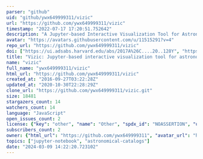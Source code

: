 ```yaml
---
parser: "github"
uid: "github/ywx649999311/vizic"
url: "https://github.com/ywx649999311/vizic"
timestamp: "2022-07-17 17:20:51.752642"
description: "A Jupyter-based Interactive Visualization Tool for Astronomical Catalogs"
avatar: "https://avatars.githubusercontent.com/u/11515291?v=4"
repo_url: "https://github.com/ywx649999311/vizic"
doi: ["https://ui.adsabs.harvard.edu/abs/2017A%26C....20..128Y", "https://ui.adsabs.harvard.edu/abs/2017ascl.soft01002Y/abstract"]
title: "Vizic: Jupyter-based interactive visualization tool for astronomical catalogs"
name: "vizic"
full_name: "ywx649999311/vizic"
html_url: "https://github.com/ywx649999311/vizic"
created_at: "2016-09-27T03:22:28Z"
updated_at: "2020-10-30T22:28:29Z"
clone_url: "https://github.com/ywx649999311/vizic.git"
size: 18481
stargazers_count: 14
watchers_count: 14
language: "JavaScript"
open_issues_count: 2
license: {"key": "other", "name": "Other", "spdx_id": "NOASSERTION", "url": null, "node_id": "MDc6TGljZW5zZTA="}
subscribers_count: 2
owner: {"html_url": "https://github.com/ywx649999311", "avatar_url": "https://avatars.githubusercontent.com/u/11515291?v=4", "login": "ywx649999311", "type": "User"}
topics: ["jupyter-notebook", "astronomical-catalogs"]
date: "2024-03-09 14:22:20.723102"
---
```

